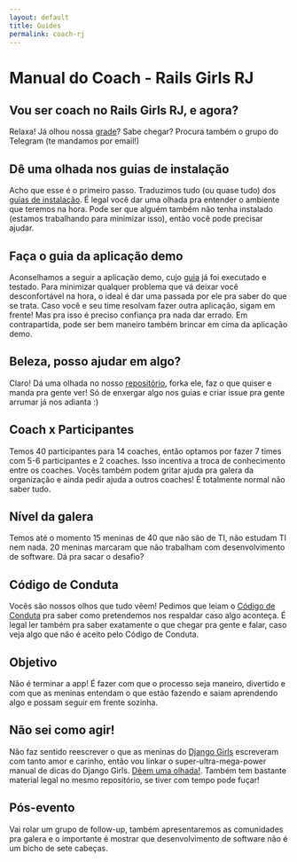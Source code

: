 ```yaml
---
layout: default
title: Guides
permalink: coach-rj
---
```


# Manual do Coach - Rails Girls RJ

## Vou ser coach no Rails Girls RJ, e agora?

Relaxa! Já olhou nossa [grade](http://railsgirls.com/riodejaneiro)? Sabe chegar? Procura também o grupo do Telegram (te mandamos por email!)

## Dê uma olhada nos guias de instalação

Acho que esse é o primeiro passo. Traduzimos tudo (ou quase tudo) dos [guias de instalação](https://github.com/railsgirlsrj/rails-girls-guides). É legal você dar uma olhada pra entender o ambiente que teremos na hora. Pode ser que alguém também não tenha instalado (estamos trabalhando para minimizar isso), então você pode precisar ajudar.

## Faça o guia da aplicação demo

Aconselhamos a seguir a aplicação demo, cujo [guia](http://railsgirlsrj.github.io/rails-girls-guides/rails-girls-app-tutorial-1/) já foi executado e testado. Para minimizar qualquer problema que vá deixar você desconfortável na hora, o ideal é dar uma passada por ele pra saber do que se trata. Caso você e seu time resolvam fazer outra aplicação, sigam em frente! Mas pra isso é preciso confiança pra nada dar errado. Em contrapartida, pode ser bem maneiro também brincar em cima da aplicação demo.

## Beleza, posso ajudar em algo?

Claro!
Dá uma olhada no nosso [repositório](https://github.com/railsgirlsrj), forka ele, faz o que quiser e manda pra gente ver! Só de enxergar algo nos guias e criar issue pra gente arrumar já nos adianta :)

## Coach x Participantes
Temos 40 participantes para 14 coaches, então optamos por fazer 7 times com 5-6 participantes e 2 coaches. Isso incentiva a troca de conhecimento entre os coaches. Vocês também podem gritar ajuda pra galera da organização e ainda pedir ajuda a outros coaches! É totalmente normal não saber tudo.

## Nível da galera

Temos até o momento 15 meninas de 40 que não são de TI, não estudam TI nem nada.
20 meninas marcaram que não trabalham com desenvolvimento de software.
Dá pra sacar o desafio?

## Código de Conduta

Vocês são nossos olhos que tudo vêem! Pedimos que leiam o [Código de Conduta](http://railsgirls.com/images/rio-de-janeiro/CoC-RailsGirlsRJ2015.pdf) pra saber como pretendemos nos respaldar caso algo aconteça. É legal ler também pra saber exatamente o que chegar pra gente e falar, caso veja algo que não é aceito pelo Código de Conduta.

## Objetivo

Não é terminar a app! É fazer com que o processo seja maneiro, divertido e com que as meninas entendam o que estão fazendo e saiam aprendendo algo e possam seguir em frente sozinha.

## Não sei como agir!

Não faz sentido reescrever o que as meninas do [Django Girls](https://djangogirls.org/) escreveram com tanto amor e carinho, então vou linkar o super-ultra-mega-power manual de dicas do Django Girls. [Dêem uma olhada!](https://github.com/pyladies-brazil/coach-manual/blob/develop/pt-br/tips/README.md). Também tem bastante material legal no mesmo repositório, se tiver com tempo pode fuçar!

## Pós-evento

Vai rolar um grupo de follow-up, também apresentaremos as comunidades pra galera e o importante é mostrar que desenvolvimento de software não é um bicho de sete cabeças.
